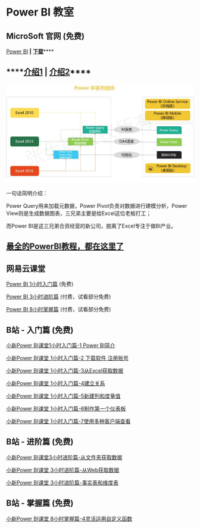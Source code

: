 # Power BI 教室

## MicroSoft 官网  \(免费\)

[Power BI](https://powerbi.microsoft.com/zh-cn/)  **\|**  [**下载**](https://powerbi.microsoft.com/zh-cn/downloads/)\*\*\*\*

## \*\*\*\*[**介绍1**](https://blog.csdn.net/liusongping123/article/details/83514080) **\|** [**介绍2**](https://www.jianshu.com/p/b3d6fdf480e6)\*\*\*\*

![](../../../.gitbook/assets/image%20%2820%29.png)

一句话简明介绍：

Power Query用来加载元数据，Power Pivot负责对数据进行建模分析，Power View则是生成数据图表，三兄弟主要是给Excel这位老板打工；

而Power BI是这三兄弟合资经营的新公司，脱离了Excel专注于做BI产业。

## [最全的PowerBI教程，都在这里了](https://zhuanlan.zhihu.com/p/64999937)

## 网易云课堂

[Power BI 1小时入门篇](https://study.163.com/course/courseMain.htm?courseId=1004952006)  \(免费\)

[Power BI 3小时进阶篇](https://study.163.com/course/introduction/1004994014.htm?share=1&shareId=1017357217)  \(付费，试看部分免费\)

[Power BI 8小时掌握篇](https://study.163.com/course/introduction/1005644004.htm?share=1&shareId=1017357217)  \(付费，试看部分免费\)

## B站 - 入门篇  \(免费\)

[小新Power BI课堂1小时入门篇-1 Power BI简介](https://www.bilibili.com/video/BV1Tb411n7gQ)

[小新Power BI课堂 1小时入门篇-2 下载软件 注册账号](https://www.bilibili.com/video/BV14b411E7TK)

[小新Power BI课堂 1小时入门篇-3从Excel获取数据](https://www.bilibili.com/video/BV14b411E7NX)

[小新Power BI课堂 1小时入门篇-4建立关系](https://www.bilibili.com/video/BV14b411E7PU)

[小新Power BI课堂 1小时入门篇-5新建列和度量值](https://www.bilibili.com/video/BV14b411E73L)

[小新Power BI课堂 1小时入门篇-6制作第一个仪表板](https://www.bilibili.com/video/BV14b411E73K)

[小新Power BI课堂 1小时入门篇-7使用多种客户端查看](https://www.bilibili.com/video/BV14b411E7TX)

## B站 - 进阶篇  \(免费\)

[小新Power BI课堂3小时进阶篇-从文件夹获取数据](https://www.bilibili.com/video/BV14b411E7qQ)

[小新Power BI课堂 3小时进阶篇-从Web获取数据](https://www.bilibili.com/video/BV14b411E7ji)

[小新Power BI课堂 3小时进阶篇-事实表和维度表](https://www.bilibili.com/video/BV14b411E7jV)

## B站 - 掌握篇  \(免费\)

[小新Power BI课堂 8小时掌握篇-4灵活运用自定义函数](https://www.bilibili.com/video/BV14b411E7aJ)

